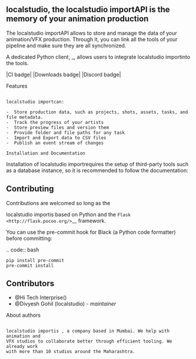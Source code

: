 

localstudio, the localstudio importAPI is the memory of your animation production 
-------------------------------------------------------------

The localstudio importAPI allows to store and manage the data of your animation/VFX
production. Through it, you can link all the tools of your pipeline and make
sure they are all synchronized.

A dedicated Python client, _, allows users to
integrate localstudio importinto the tools. 

|CI badge| |Downloads badge| |Discord badge|

Features
~~~~~~~~

localstudio importcan:

-  Store production data, such as projects, shots, assets, tasks, and file metadata.
-  Track the progress of your artists
-  Store preview files and version them
-  Provide folder and file paths for any task
-  Import and Export data to CSV files
-  Publish an event stream of changes

Installation and Documentation
~~~~~~~~~~~~~~~~~~~~~~~~~~~~~~

Installation of localstudio importrequires the setup of third-party tools such as a database
instance, so it is recommended to follow the documentation:




Contributing
------------

Contributions are welcomed so long as the 


localstudio importis based on Python and the `Flask <http://flask.pocoo.org/>`__
framework.

You can use the pre-commit hook for Black (a Python code formatter) before
committing:

.. code:: bash

    pip install pre-commit
    pre-commit install





Contributors
------------

* @Hi Tech Interprise()
* @Divyesh Gohil (localstudio) - *maintainer*

About authors
~~~~~~~~~~~~~

localstudio importis , a company based in Mumbai. We help with animation and
VFX studios to collaborate better through efficient tooling. We already work
with more than 10 studios around the Maharashtra.



